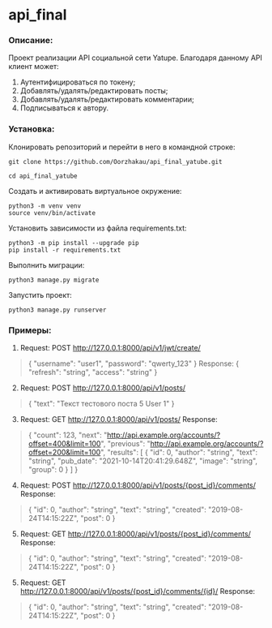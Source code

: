# api_final
### Описание:
Проект реализации API социальной сети Yatupe.
Благодаря данному API клиент может:
1. Аутентифицироваться по токену;
2. Добавлять/удалять/редактировать посты;
3. Добавлять/удалять/редактировать комментарии;
4. Подписываться к автору.
### Установка:

Клонировать репозиторий и перейти в него в командной строке:

```
git clone https://github.com/Oorzhakau/api_final_yatube.git
```

```
cd api_final_yatube
```

Cоздать и активировать виртуальное окружение:

```
python3 -m venv venv
source venv/bin/activate
```

Установить зависимости из файла requirements.txt:

```
python3 -m pip install --upgrade pip
pip install -r requirements.txt
```

Выполнить миграции:

```
python3 manage.py migrate
```

Запустить проект:

```
python3 manage.py runserver
```

### Примеры:

1. Request: POST http://127.0.0.1:8000/api/v1/jwt/create/
>{
>    "username": "user1",
>    "password": "qwerty_123"
>}
Response: 
>{
>    "refresh": "string",
>    "access": "string"
>}
2. Request: POST http://127.0.0.1:8000/api/v1/posts/
>{
>    "text": "Текст тестового поста 5 User 1"
>}
3. Request: GET http://127.0.0.1:8000/api/v1/posts/
Response: 
>{
>    "count": 123,
>    "next": "http://api.example.org/accounts/?offset=400&limit=100",
>    "previous": "http://api.example.org/accounts/?offset=200&limit=100",
>    "results": [
>        {
>            "id": 0,
>            "author": "string",
>            "text": "string",
>            "pub_date": "2021-10-14T20:41:29.648Z",
>            "image": "string",
>            "group": 0
>        }
>    ]
>}
4. Request: POST http://127.0.0.1:8000/api/v1/posts/{post_id}/comments/
Response:
>{
>    "id": 0,
>    "author": "string",
>    "text": "string",
>    "created": "2019-08-24T14:15:22Z",
>    "post": 0
>}
5. Request: GET http://127.0.0.1:8000/api/v1/posts/{post_id}/comments/
Response:
>{
>    "id": 0,
>    "author": "string",
>    "text": "string",
>    "created": "2019-08-24T14:15:22Z",
>    "post": 0
>}
5. Request: GET http://127.0.0.1:8000/api/v1/posts/{post_id}/comments/{id}/
Response:
>{
>    "id": 0,
>    "author": "string",
>    "text": "string",
>   "created": "2019-08-24T14:15:22Z",
>    "post": 0
>}